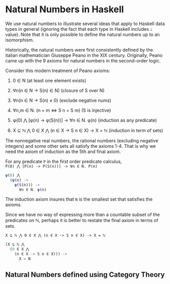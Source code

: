 # Natural Numbers in Haskell

We use natural numbers to illustrate several ideas that apply to Haskell data types in general (ignoring the fact that each type in Haskell includes `⟘` value). Note that it is only possible to define the natural numbers up to an isomorphism.

Historically, the natural numbers were first consistently defined by the italian mathematician Giuseppe Peano in the XIX century. Originally, Peano came up with the 9 axioms for natural numbers in the second-order logic.

Consider this modern treatment of Peano axioms:
1. 0 ∈ N                                 (at least one element exists)
2. ∀n(n ∈ N -> S(n) ∈ N)                    (closure of S over N)
3. ∀n(n ∈ N -> S(n) ≠ 0)                       (exclude negative nums)
4. ∀n,m ∈ N. (n = m ⇔ S n = S m)                     (S is injective)

5. φ(0) ⋀ [φ(n) -> φ(S(n))] -> ∀n ∈ N. φ(n)   (induction as any predicate)
5. X ⊆ ℕ ⋀ 0 ∈ X ⋀ (n ∈ X -> S n ∈ X) -> X = ℕ   (induction in term of sets)


The nonnegative real numbers, the rational numbers (excluding negative integers) and some other sets all satisfy the axioms 1-4. That is why we need the axiom of induction as the 5th and final axiom.

For any predicate `P` in the first order predicate calculus,    
`P(0) ⋀ [P(n) -> P(S(n))] -> ∀n ∈ N. P(n)`

```js
φ(0) ⋀
  (φ(n) ->
    φ(S(n))) ->
      ∀n ∈ N. φ(n)
```

The induction axiom insures that `N` is the smallest set that satisfies the axioms.

Since we have no way of expressing more than a countable subset of the
predicates on ℕ, perhaps it is better to restate the final axiom in terms of sets.

`X ⊆ ℕ ⋀ 0 ∈ X ⋀ (n ∈ X -> S n ∈ X) -> X = ℕ`

```js
(X ⊆ ℕ ⋀
  (0 ∈ X ⋀
    (n ∈ X -> S n ∈ X))) ->
      X = N
```

## Natural Numbers defined using Category Theory
